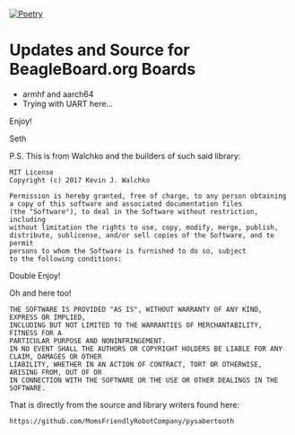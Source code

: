 [![Poetry](https://img.shields.io/endpoint?url=https://python-poetry.org/badge/v0.json)](https://python-poetry.org/)

# Updates and Source for BeagleBoard.org Boards
- armhf and aarch64
- Trying with UART here...

Enjoy!

Seth

P.S. This is from Walchko and the builders of such said library:

```
MIT License
Copyright (c) 2017 Kevin J. Walchko

Permission is hereby granted, free of charge, to any person obtaining 
a copy of this software and associated documentation files 
(the "Software"), to deal in the Software without restriction, including 
without limitation the rights to use, copy, modify, merge, publish, 
distribute, sublicense, and/or sell copies of the Software, and to permit 
persons to whom the Software is furnished to do so, subject 
to the following conditions:
```

Double Enjoy!

Oh and here too!

```
THE SOFTWARE IS PROVIDED "AS IS", WITHOUT WARRANTY OF ANY KIND, EXPRESS OR IMPLIED,
INCLUDING BUT NOT LIMITED TO THE WARRANTIES OF MERCHANTABILITY, FITNESS FOR A 
PARTICULAR PURPOSE AND NONINFRINGEMENT. 
IN NO EVENT SHALL THE AUTHORS OR COPYRIGHT HOLDERS BE LIABLE FOR ANY CLAIM, DAMAGES OR OTHER
LIABILITY, WHETHER IN AN ACTION OF CONTRACT, TORT OR OTHERWISE, ARISING FROM, OUT OF OR 
IN CONNECTION WITH THE SOFTWARE OR THE USE OR OTHER DEALINGS IN THE SOFTWARE.
```

That is directly from the source and library writers found here:

`https://github.com/MomsFriendlyRobotCompany/pysabertooth`
